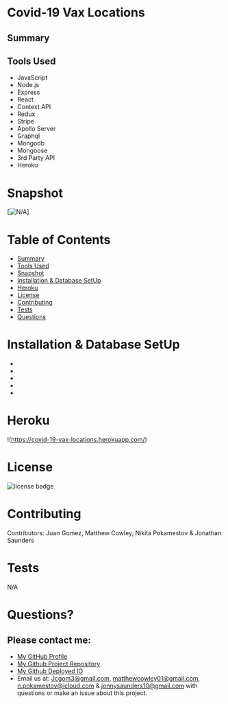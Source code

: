 
# Covid-19 Vax Locations



## Summary



## Tools Used

* JavaScript
* Node.js
* Express
* React
* Context API
* Redux
* Stripe
* Apollo Server
* Graphql
* Mongodb
* Mongoose
* 3rd Party API
* Heroku



# Snapshot

[![N/A]()]




# Table of Contents 
* [Summary](#Summary)
* [Tools Used](#Tools)
* [Snapshot](#Snapshot)
* [Installation & Database SetUp](#Installation)
* [Heroku](#Heroku)
* [License](#license)
* [Contributing](#contributing)
* [Tests](#tests)
* [Questions](#questions)

# Installation & Database SetUp
* 
*
*
*
*




# Heroku


!(https://covid-19-vax-locations.herokuapp.com/)


# License
![license badge](https://img.shields.io/badge/license-MIT-brightgreen)

# Contributing
​Contributors: Juan Gomez, Matthew Cowley, Nikita Pokamestov & Jonathan Saunders

# Tests
N/A

# Questions?
## Please contact me:
  * [My GitHub Profile](https://github.com/jcgom3)
  * [My Github Project Repository](https://github.com/jcgom3/Covid-19-Vax-Locations)
  * [My Github Deployed IO](https://jcgom3.github.io/Covid-19-Vax-Locations)
  * Email us at: [Jcgom3@gmail.com](mailto:Jcgom3@gmail.com), [matthewcowley01@gmail.com](mailto:matthewcowley01@gmail.com), [n.pokamestov@icloud.com](mailto:n.pokamestov@icloud.com) & [jonnysaunders10@gmail.com](mailto:jonnysaunders10@gmail.com) with questions or make an issue about this project.